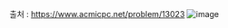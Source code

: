 출처 : https://www.acmicpc.net/problem/13023
![image](https://user-images.githubusercontent.com/86006389/221591300-09f15940-1be1-49ca-a035-e13a91b18c2a.png)
